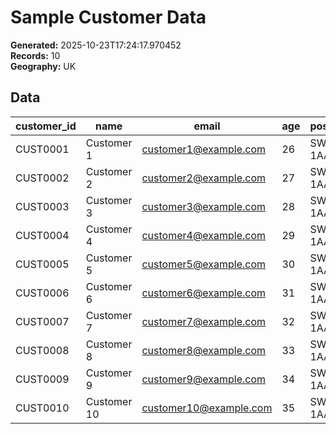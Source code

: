 # Sample Customer Data

**Generated:** 2025-10-23T17:24:17.970452  
**Records:** 10  
**Geography:** UK  

## Data

| customer_id | name | email | age | postcode |
|---|---|---|---|---|
| CUST0001 | Customer 1 | customer1@example.com | 26 | SW1A 1AA |
| CUST0002 | Customer 2 | customer2@example.com | 27 | SW1A 1AA |
| CUST0003 | Customer 3 | customer3@example.com | 28 | SW1A 1AA |
| CUST0004 | Customer 4 | customer4@example.com | 29 | SW1A 1AA |
| CUST0005 | Customer 5 | customer5@example.com | 30 | SW1A 1AA |
| CUST0006 | Customer 6 | customer6@example.com | 31 | SW1A 1AA |
| CUST0007 | Customer 7 | customer7@example.com | 32 | SW1A 1AA |
| CUST0008 | Customer 8 | customer8@example.com | 33 | SW1A 1AA |
| CUST0009 | Customer 9 | customer9@example.com | 34 | SW1A 1AA |
| CUST0010 | Customer 10 | customer10@example.com | 35 | SW1A 1AA |